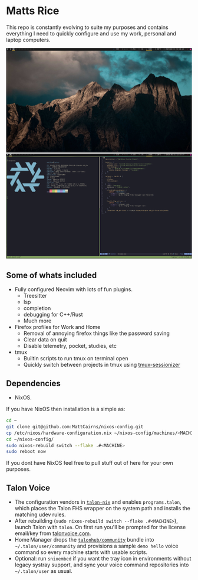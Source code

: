 # Matts Rice
This repo is constantly evolving to suite my purposes and contains everything I need to quickly configure and use my work, personal and laptop computers.

<p align="center">
  <img src="assets/screenshots/desktop-wallpaper.png" width="700" />
  <img src="assets/screenshots/neofetch.png" width="700" /> 
</p>

## Some of whats included
- Fully configured Neovim with lots of fun plugins.
  - Treesitter
  - lsp
  - completion
  - debugging for C++/Rust
  - Much more
- Firefox profiles for Work and Home 
  - Removal of annoying firefox things like the password saving
  - Clear data on quit
  - Disable telemetry, pocket, studies, etc
- tmux
  - Builtin scripts to run tmux on terminal open 
  - Quickly switch between projects in tmux using [tmux-sessionizer](https://github.com/jrmoulton/tmux-sessionizer)


## Dependencies
- NixOS.  

If you have NixOS then installation is a simple as:

```bash
cd ~
git clone git@github.com:MattCairns/nixos-config.git
cp /etc/nixos/hardware-configuration.nix ~/nixos-config/machines/<MACHINE>/.
cd ~/nixos-config/
sudo nixos-rebuild switch --flake .#<MACHINE>
sudo reboot now
```

If you dont have NixOS feel free to pull stuff out of here for your own purposes.

## Talon Voice
- The configuration vendors in [`talon-nix`](https://github.com/nix-community/talon-nix) and enables `programs.talon`, which places the Talon FHS wrapper on the system path and installs the matching udev rules.
- After rebuilding (`sudo nixos-rebuild switch --flake .#<MACHINE>`), launch Talon with `talon`. On first run you'll be prompted for the license email/key from [talonvoice.com](https://talonvoice.com).
- Home Manager drops the [`talonhub/community`](https://github.com/talonhub/community) bundle into `~/.talon/user/community` and provisions a sample `demo hello` voice command so every machine starts with usable scripts.
- Optional: run `snixembed` if you want the tray icon in environments without legacy systray support, and sync your voice command repositories into `~/.talon/user` as usual.
